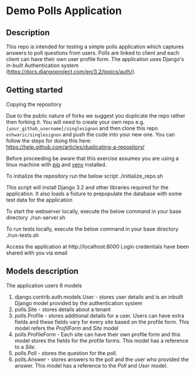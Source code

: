 # Demo Polls Application

## Description
This repo is intended for testing a simple polls application which captures answers to poll questions from users. Polls are linked to client and each client can have their own user profile form. The application uses Django's in-built Authentication system (https://docs.djangoproject.com/en/3.2/topics/auth/).

## Getting started

Copying the repository

Due to the public nature of forks we suggest you duplicate the repo rather then forking it.
You will need to create your own repo e.g. `[your_github_username]/singlesignon` and then clone
this repo `eshwaric/singlesignon` and push the code into your new one. You can follow the steps for doing this here: https://help.github.com/articles/duplicating-a-repository/

Before proceeding be aware that this exercise assumes you are using a linux machine with [pip](https://pip.pypa.io/en/stable) and [venv](https://docs.python.org/3/library/venv.html) installed.

To initialize the repository run the below script
./initialize_repo.sh

This script will install Django 3.2 and other libraries required for the application. It also loads a fixture to prepopulate the database with some test data for the application

To start the webserver locally, execute the below command in your base directory
./run-server.sh

To run tests locally, execute the below command in your base directory
./run-tests.sh

Access the application at http://localhost:8000
Login credentials have been shared with you via email


## Models description
The application users 6 models
1. django.contrib.auth.models.User - stores user details and is an inbuilt Django model provided by the authentication system
2. polls.Site - stores details about a tenant
3. polls.Profile - stores additional details for a user. Users can have extra fields and these fields vary for every site based on the profile form. This model refers the _ProfilForm_ and _Site_ model
4. polls.ProfileForm - Each site can have their own profile form and this model stores the fields for the profile forms. This model has a reference to a _Site_.
5. polls.Poll - stores the question for the poll.
6. polls.Answer - stores answers to the poll and the user who provided the answer. This model has a reference to the _Poll_ and _User_ model.


